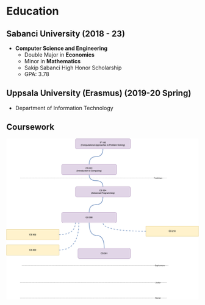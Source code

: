 # Education

## Sabanci University (2018 - 23)

- **Computer Science and Engineering** 
    - Double Major in **Economics**
    - Minor in **Mathematics**
    - Sakip Sabanci High Honor Scholarship
    - GPA: 3.78
    

## Uppsala University (Erasmus) (2019-20 Spring)
- Department of Information Technology

## Coursework

![Coursework](../assets/images/courseworkk.drawio.png)